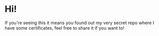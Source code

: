# Hi!

If you're seeing this it means you found out my very secret repo where I have some certificates, feel free to share it if you want to!
